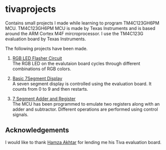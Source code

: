 # tivaprojects
Contains small projects I made while learning to program TM4C123GH6PM MCU. TM4C123GH6PM MCU is made by Texas Instruments and is based around the ARM Cortex M4F mircroprocessor. I use the TM4C123G evaluation board by Texas Instruments.

The following projects have been made.

1. [RGB LED Flasher Circuit](https://github.com/M-Ahmad45/tivaprojects/tree/main/led%20flasher)  
The RGB LED on the evalutaion board cycles through different combinations of RGB colors.

2. [Basic 7Segment Display](https://github.com/M-Ahmad45/tivaprojects/tree/main/7segment%20basic)  
A seven segment display is controlled using the evaluation board. It counts from 0 to 9 and then restarts.

3. [7 Segment Adder and Register](https://github.com/M-Ahmad45/tivaprojects/tree/main/7segment%20controller%20with%20adder%20register)  
The MCU has been programmed to emulate two registers along with an adder and subtractor. Different operations are performed using control signals.  

## Acknowledgements

I would like to thank [Hamza Akhtar](https://github.com/HamxaCodes) for lending me his Tiva evaluation board.
